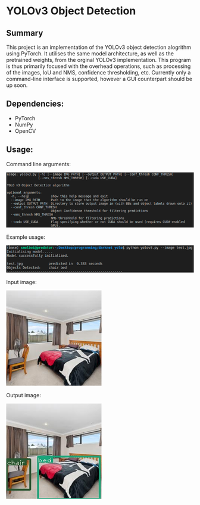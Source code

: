 # YOLOv3 Object Detection

## Summary
This project is an implementation of the YOLOv3 object detection alogrithm using PyTorch. It utilises the same model architecture, as well as the pretrained weights, from the orginal YOLOv3 implementation. This program is thus primarily focused with the overhead operations, such as processing of the images, IoU and NMS, confidence thresholding, etc. Currently only a command-line interface is supported, however a GUI counterpart should be up soon.

## Dependencies:
* PyTorch
* NumPy
* OpenCV

## Usage:

Command line arguments:

![Command Line arguments image](cmd_args.png)

Example usage:

![Example usage image](example_cmdline.png)

Input image:

![Input image](test.jpg)

Output image:

![Output image](output-test.jpg)


